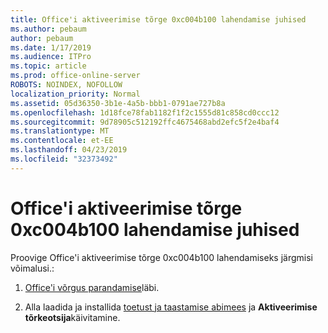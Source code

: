 ```yaml
---
title: Office'i aktiveerimise tõrge 0xc004b100 lahendamise juhised
ms.author: pebaum
author: pebaum
ms.date: 1/17/2019
ms.audience: ITPro
ms.topic: article
ms.prod: office-online-server
ROBOTS: NOINDEX, NOFOLLOW
localization_priority: Normal
ms.assetid: 05d36350-3b1e-4a5b-bbb1-0791ae727b8a
ms.openlocfilehash: 1d18fce78fab1182f1f2c1555d81c858cd0ccc12
ms.sourcegitcommit: 9d78905c512192ffc4675468abd2efc5f2e4baf4
ms.translationtype: MT
ms.contentlocale: et-EE
ms.lasthandoff: 04/23/2019
ms.locfileid: "32373492"
---
```

# <a name="steps-to-resolve-office-activation-error-0xc004b100"></a>Office'i aktiveerimise tõrge 0xc004b100 lahendamise juhised


Proovige Office'i aktiveerimise tõrge 0xc004b100 lahendamiseks järgmisi võimalusi.:
  
1. [Office'i võrgus parandamise](https://support.office.com/article/7821d4b6-7c1d-4205-aa0e-a6b40c5bb88b)läbi.
    
2. Alla laadida ja installida [toetust ja taastamise abimees](https://aka.ms/SARA-OfficeActivation-Alchemy) ja **Aktiveerimise tõrkeotsija**käivitamine.
    


